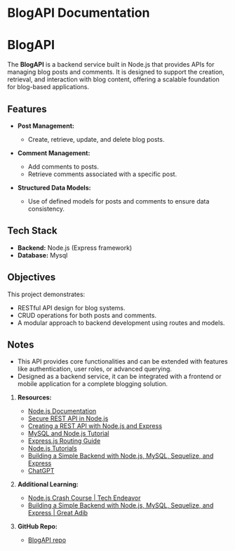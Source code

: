 # BlogAPI Documentation
# BlogAPI

The **BlogAPI** is a backend service built in Node.js that provides APIs for managing blog posts and comments. It is designed to support the creation, retrieval, and interaction with blog content, offering a scalable foundation for blog-based applications.

## Features
- **Post Management:**
  - Create, retrieve, update, and delete blog posts.
  
- **Comment Management:**
  - Add comments to posts.
  - Retrieve comments associated with a specific post.

- **Structured Data Models:**
  - Use of defined models for posts and comments to ensure data consistency.

## Tech Stack
- **Backend:** Node.js (Express framework)
- **Database:** Mysql

## Objectives
This project demonstrates:
- RESTful API design for blog systems.
- CRUD operations for both posts and comments.
- A modular approach to backend development using routes and models.

## Notes
- This API provides core functionalities and can be extended with features like authentication, user roles, or advanced querying.
- Designed as a backend service, it can be integrated with a frontend or mobile application for a complete blogging solution.


1. **Resources:**

   - [Node.js Documentation](https://nodejs.org/docs/latest/api/)
   - [Secure REST API in Node.js](https://www.toptal.com/nodejs/secure-rest-api-in-nodejs)
   - [Creating a REST API with Node.js and Express](https://blog.postman.com/how-to-create-a-rest-api-with-node-js-and-express/)
   - [MySQL and Node.js Tutorial](https://www.mysqltutorial.org/mysql-nodejs/select/)
   - [Express.js Routing Guide](https://expressjs.com/en/guide/routing.html)
   - [Node.js Tutorials](https://www.tutorialspoint.com/nodejs/index.htm)
   - [Building a Simple Backend with Node.js, MySQL, Sequelize, and Express](https://medium.com/@clint360.rebase/building-a-simple-backend-with-nodejs-mysql-sequelize-and-express-e08f021537dd)
   - [ChatGPT](https://chat.openai.com/)

2. **Additional Learning:**

   - [Node.js Crash Course | Tech Endeavor](https://www.youtube.com/watch?v=DBFIp1kIqMs&ab_channel=TechEndeavor)
   - [Building a Simple Backend with Node.js, MySQL, Sequelize, and Express | Great Adib](https://www.youtube.com/watch?v=tpso18ghda4&ab_channel=GreatAdib)

3. **GitHub Repo:**
   - [BlogAPI repo](https://github.com/ismaelbouzrouti/blogAPI)
